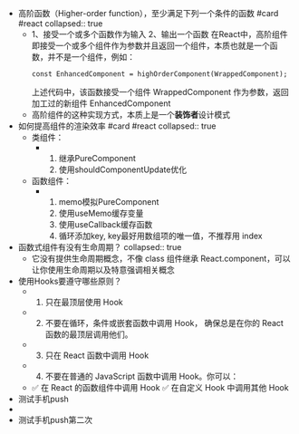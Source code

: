 - 高阶函数（Higher-order function），至少满足下列一个条件的函数 #card #react
  collapsed:: true
	- 1、接受一个或多个函数作为输入
	  2、输出一个函数
	  在React中，高阶组件即接受一个或多个组件作为参数并且返回一个组件，本质也就是一个函数，并不是一个组件，例如：
	  ```
	  const EnhancedComponent = highOrderComponent(WrappedComponent);
	  ```
	  上述代码中，该函数接受一个组件 WrappedComponent 作为参数，返回加工过的新组件 EnhancedComponent
	- 高阶组件的这种实现方式，本质上是一个**装饰者**设计模式
- 如何提高组件的渲染效率 #card #react
  collapsed:: true
	- 类组件：
		- 1. 继承PureComponent
		  2. 使用shouldComponentUpdate优化
	- 函数组件：
		- 1. memo模拟PureComponent
		  2. 使用useMemo缓存变量
		  3. 使用useCallback缓存函数
		  4. 循环添加key, key最好用数组项的唯一值，不推荐用 index
- 函数式组件有没有生命周期？
  collapsed:: true
	- 它没有提供生命周期概念，不像 class 组件继承 React.component，可以让你使用生命周期以及特意强调相关概念
- 使用Hooks要遵守哪些原则？
	- 1. 只在最顶层使用 Hook
	- 2. 不要在循环，条件或嵌套函数中调用 Hook， 确保总是在你的 React 函数的最顶层调用他们。
	- 3. 只在 React 函数中调用 Hook
	- 4. 不要在普通的 JavaScript 函数中调用 Hook。你可以：
	- ✅ 在 React 的函数组件中调用 Hook
	  ✅ 在自定义 Hook 中调用其他 Hook
- 测试手机push
-
- 测试手机push第二次